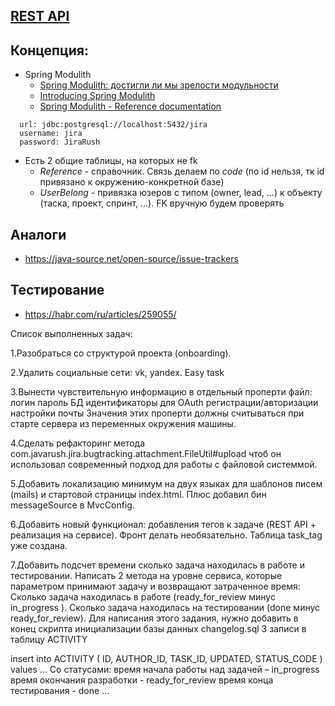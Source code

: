 ## [REST API](http://localhost:8080/doc)

## Концепция:

- Spring Modulith
    - [Spring Modulith: достигли ли мы зрелости модульности](https://habr.com/ru/post/701984/)
    - [Introducing Spring Modulith](https://spring.io/blog/2022/10/21/introducing-spring-modulith)
    - [Spring Modulith - Reference documentation](https://docs.spring.io/spring-modulith/docs/current-SNAPSHOT/reference/html/)

```
  url: jdbc:postgresql://localhost:5432/jira
  username: jira
  password: JiraRush
```

- Есть 2 общие таблицы, на которых не fk
    - _Reference_ - справочник. Связь делаем по _code_ (по id нельзя, тк id привязано к окружению-конкретной базе)
    - _UserBelong_ - привязка юзеров с типом (owner, lead, ...) к объекту (таска, проект, спринт, ...). FK вручную будем
      проверять

## Аналоги

- https://java-source.net/open-source/issue-trackers

## Тестирование

- https://habr.com/ru/articles/259055/

Список выполненных задач:

1.Разобраться со структурой проекта (onboarding).

2.Удалить социальные сети: vk, yandex. Easy task

3.Вынести чувствительную информацию в отдельный проперти файл:
логин
пароль БД
идентификаторы для OAuth регистрации/авторизации
настройки почты
Значения этих проперти должны считываться при старте сервера из переменных окружения машины.

4.Сделать рефакторинг метода com.javarush.jira.bugtracking.attachment.FileUtil#upload чтоб он 
использовал современный подход для работы с файловой системмой.

5.Добавить локализацию минимум на двух языках для шаблонов писем (mails) и стартовой страницы index.html.
Плюс добавил бин messageSource в MvcConfig.

6.Добавить новый функционал: добавления тегов к задаче (REST API + реализация на сервисе). Фронт делать необязательно. 
Таблица task_tag уже создана.

7.Добавить подсчет времени сколько задача находилась в работе и тестировании. Написать 2 метода на уровне сервиса, которые параметром принимают задачу и возвращают затраченное время:
Сколько задача находилась в работе (ready_for_review минус in_progress ).
Сколько задача находилась на тестировании (done минус ready_for_review).
Для написания этого задания, нужно добавить в конец скрипта инициализации базы данных changelog.sql 3 записи в таблицу ACTIVITY

insert into ACTIVITY ( ID, AUTHOR_ID, TASK_ID, UPDATED, STATUS_CODE ) values ...
Со статусами:
время начала работы над задачей – in_progress
время окончания разработки - ready_for_review
время конца тестирования - done
...
